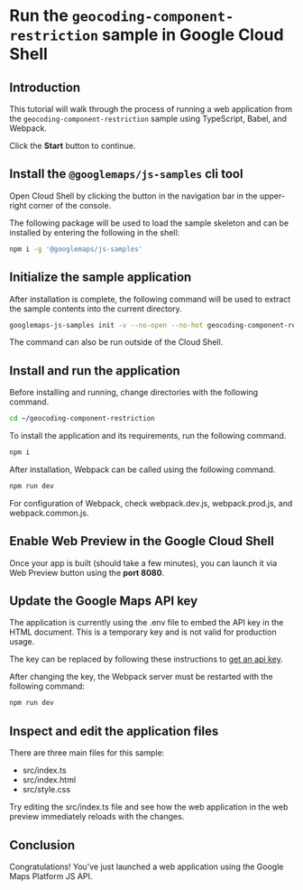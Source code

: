 # Run the `geocoding-component-restriction` sample in Google Cloud Shell

<walkthrough-tutorial-duration duration="10"/>

## Introduction

This tutorial will walk through the process of running a web application from
the `geocoding-component-restriction` sample using TypeScript, Babel, and Webpack.

Click the **Start** button to continue.

## Install the `@googlemaps/js-samples` cli tool

Open Cloud Shell by clicking the
<walkthrough-cloud-shell-icon></walkthrough-cloud-shell-icon> button in the
navigation bar in the upper-right corner of the console.

The following package will be used to load the sample skeleton and can be
installed by entering the following in the shell:

```bash
npm i -g '@googlemaps/js-samples'
```

## Initialize the sample application

After installation is complete, the following command will be used to extract
the sample contents into the current directory.

```bash
googlemaps-js-samples init -v --no-open --no-hot geocoding-component-restriction ~/geocoding-component-restriction
```

The command can also be run outside of the Cloud Shell.

## Install and run the application

Before installing and running, change directories with the following command.

```bash
cd ~/geocoding-component-restriction
```

To install the application and its requirements, run the following command.

```bash
npm i
```

After installation, Webpack can be called using the following command.

```bash
npm run dev
```

For configuration of Webpack, check
<walkthrough-editor-open-file filePath="geocoding-component-restriction/webpack.dev.js">webpack.dev.js</walkthrough-editor-open-file>,
<walkthrough-editor-open-file filePath="geocoding-component-restriction/webpack.prod.js">webpack.prod.js</walkthrough-editor-open-file>,
and
<walkthrough-editor-open-file filePath="geocoding-component-restriction/webpack.common.js">webpack.common.js</walkthrough-editor-open-file>.

## Enable Web Preview in the Google Cloud Shell

Once your app is built (should take a few minutes), you can launch it via
<walkthrough-spotlight-pointer target="cloudshell" spotlightId="devshell-web-preview-button">Web
Preview button</walkthrough-spotlight-pointer> using the **port 8080**.

## Update the Google Maps API key

The application is currently using the
<walkthrough-editor-open-file filePath="geocoding-component-restriction/.env">.env</walkthrough-editor-open-file>
file to embed the API key in the HTML document. This is a temporary key and is
not valid for production usage.

The key can be replaced by following these instructions to
[get an api key](https://developers.google.com/maps/documentation/javascript/get-api-key).

After changing the key, the Webpack server must be restarted with the following
command:

```bash
npm run dev
```

## Inspect and edit the application files

There are three main files for this sample:

*   <walkthrough-editor-open-file filePath="geocoding-component-restriction/src/index.ts">src/index.ts</walkthrough-editor-open-file>
*   <walkthrough-editor-open-file filePath="geocoding-component-restriction/src/index.html">src/index.html</walkthrough-editor-open-file>
*   <walkthrough-editor-open-file filePath="geocoding-component-restriction/src/style.css">src/style.css</walkthrough-editor-open-file>

Try editing the <walkthrough-editor-open-file filePath="geocoding-component-restriction/src/index.ts">src/index.ts</walkthrough-editor-open-file> file and see how the web application in the web preview immediately reloads with the changes.

## Conclusion

<walkthrough-conclusion-trophy></walkthrough-conclusion-trophy>

Congratulations! You've just launched a web application using the Google Maps
Platform JS API.
